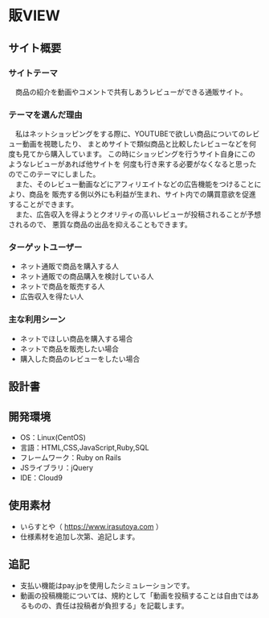 # 販VIEW

## サイト概要
### サイトテーマ
&emsp;商品の紹介を動画やコメントで共有しあうレビューができる通販サイト。

### テーマを選んだ理由
&emsp;私はネットショッピングをする際に、YOUTUBEで欲しい商品についてのレビュー動画を視聴したり、
まとめサイトで類似商品と比較したレビューなどを何度も見てから購入しています。
この時にショッピングを行うサイト自身にこのようなレビューがあれば他サイトを
何度も行き来する必要がなくなると思ったのでこのテーマにしました。<br>
&emsp;また、そのレビュー動画などにアフィリエイトなどの広告機能をつけることにより、商品を
販売する側以外にも利益が生まれ、サイト内での購買意欲を促進することができます。<br>
&emsp;また、広告収入を得ようとクオリティの高いレビューが投稿されることが予想されるので、
悪質な商品の出品を抑えることもできます。

### ターゲットユーザー
- ネット通販で商品を購入する人
- ネット通販での商品購入を検討している人
- ネットで商品を販売する人
- 広告収入を得たい人

### 主な利用シーン
- ネットでほしい商品を購入する場合
- ネットで商品を販売したい場合
- 購入した商品のレビューをしたい場合

## 設計書

## 開発環境
- OS：Linux(CentOS)
- 言語：HTML,CSS,JavaScript,Ruby,SQL
- フレームワーク：Ruby on Rails
- JSライブラリ：jQuery
- IDE：Cloud9

## 使用素材
- いらすとや（ https://www.irasutoya.com ）
- 仕様素材を追加し次第、追記します。

## 追記
- 支払い機能はpay.jpを使用したシミュレーションです。
- 動画の投稿機能については、規約として「動画を投稿することは自由ではあるものの、責任は投稿者が負担する」を記載します。

